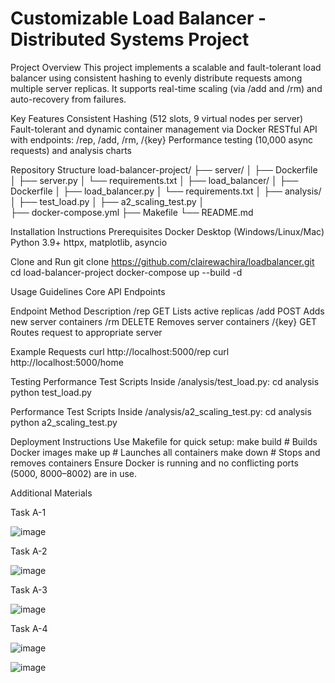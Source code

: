# Customizable Load Balancer - Distributed Systems Project
Project Overview
This project implements a scalable and fault-tolerant load balancer using consistent hashing to evenly distribute requests among multiple server replicas. It supports real-time scaling (via /add and /rm) and auto-recovery from failures.

Key Features
Consistent Hashing (512 slots, 9 virtual nodes per server)
Fault-tolerant and dynamic container management via Docker
RESTful API with endpoints: /rep, /add, /rm, /{key}
Performance testing (10,000 async requests) and analysis charts

 Repository Structure
 load-balancer-project/
├── server/
│   ├── Dockerfile
│   ├── server.py
│   └── requirements.txt
│
├── load_balancer/
│   ├── Dockerfile
│   ├── load_balancer.py
│   └── requirements.txt
│
├── analysis/
│   ├── test_load.py
│   ├── a2_scaling_test.py
│  
├── docker-compose.yml
├── Makefile
└── README.md

Installation Instructions
   Prerequisites
Docker Desktop (Windows/Linux/Mac)
Python 3.9+
httpx, matplotlib, asyncio

   Clone and Run
git clone https://github.com/clairewachira/loadbalancer.git
cd load-balancer-project
docker-compose up --build -d

Usage Guidelines
Core API Endpoints

Endpoint    Method        Description
/rep        GET       Lists active replicas
/add        POST      Adds new server containers
/rm         DELETE    Removes server containers
/{key}      GET       Routes request to appropriate server

Example Requests
curl http://localhost:5000/rep
curl http://localhost:5000/home

Testing
  Performance Test Scripts
    Inside /analysis/test_load.py:
    cd analysis
    python test_load.py

  Performance Test Scripts
    Inside /analysis/a2_scaling_test.py:
    cd analysis
    python a2_scaling_test.py

Deployment Instructions
Use Makefile for quick setup:
make build   # Builds Docker images
make up      # Launches all containers
make down    # Stops and removes containers
Ensure Docker is running and no conflicting ports (5000, 8000–8002) are in use.

Additional Materials

Task A-1

![image](https://github.com/user-attachments/assets/4ede1512-1ef1-4461-a1e4-fb84c4c41968)

Task A-2

![image](https://github.com/user-attachments/assets/32651b21-379f-41fd-b752-5bbfd45888df)

Task A-3

![image](https://github.com/user-attachments/assets/d76241d0-78be-4108-84ab-eddc139c90f6)

Task A-4

![image](https://github.com/user-attachments/assets/a1b2c537-0701-4f4f-b312-735a048d7c0e)

![image](https://github.com/user-attachments/assets/95c1c6a8-fafb-4249-8bac-d74bbc55a056)








